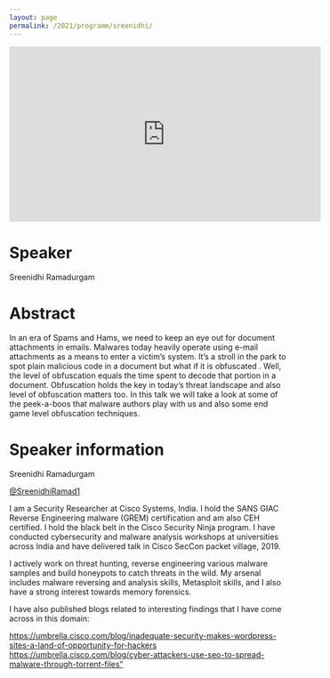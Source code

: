 ```yaml
---
layout: page
permalink: /2021/programm/sreenidhi/
---
```


<iframe width="560" height="315" src="https://www.youtube.com/embed/Fmw6635pu3U" title="YouTube video player" frameborder="0" allow="accelerometer; autoplay; clipboard-write; encrypted-media; gyroscope; picture-in-picture" allowfullscreen></iframe>

# Speaker

Sreenidhi Ramadurgam

# Abstract

In an era of Spams and Hams, we need to keep an eye out for document attachments in emails. Malwares today heavily operate using e-mail attachments as a means to enter a victim’s system. It’s a stroll in the park to spot plain malicious code in a document but what if it is obfuscated . Well, the level of obfuscation equals the time spent to decode that portion in a document. Obfuscation holds the key in today’s threat landscape and also level of obfuscation matters too. In this talk we will take a look at some of the peek-a-boos that malware authors play with us and also some end game level obfuscation techniques.

# Speaker information

Sreenidhi Ramadurgam

[@SreenidhiRamad1](https://twitter.com/SreenidhiRamad1)

I am a Security Researcher at Cisco Systems, India. I hold the SANS GIAC Reverse Engineering malware (GREM) certification and am also CEH certified. I hold the black belt in the Cisco Security Ninja program. I have conducted cybersecurity and malware analysis workshops at universities across India and have delivered talk in Cisco SecCon packet village, 2019.

I actively work on threat hunting, reverse engineering various malware samples and build honeypots to catch threats in the wild. My arsenal includes malware reversing and analysis skills, Metasploit skills, and I also have a strong interest towards memory forensics.

I have also published blogs related to interesting findings that I have come across in this domain:

https://umbrella.cisco.com/blog/inadequate-security-makes-wordpress-sites-a-land-of-opportunity-for-hackers
https://umbrella.cisco.com/blog/cyber-attackers-use-seo-to-spread-malware-through-torrent-files”
